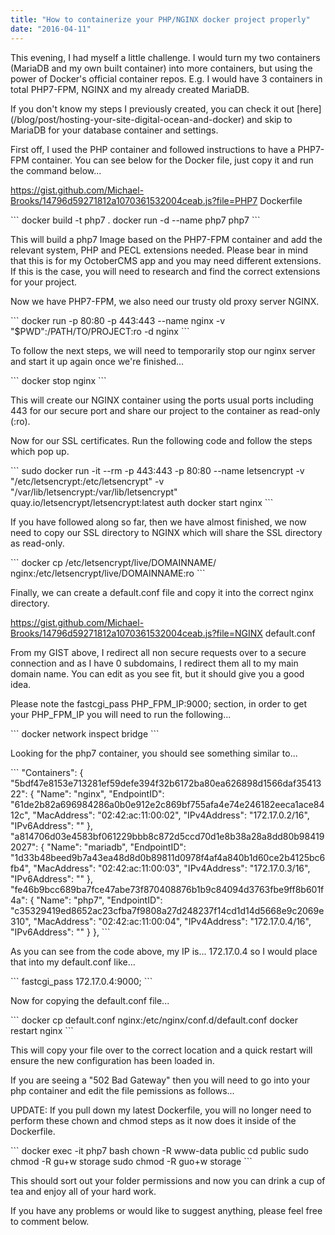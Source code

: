 ```yaml
---
title: "How to containerize your PHP/NGINX docker project properly"
date: "2016-04-11"
---
```


This evening, I had myself a little challenge. I would turn my two containers (MariaDB and my own built container) into more containers, but using the power of Docker's official container repos. E.g. I would have 3 containers in total PHP7-FPM, NGINX and my already created MariaDB.

If you don't know my steps I previously created, you can check it out \[here\](/blog/post/hosting-your-site-digital-ocean-and-docker) and skip to MariaDB for your database container and settings.

First off, I used the PHP container and followed instructions to have a PHP7-FPM container. You can see below for the Docker file, just copy it and run the command below...

https://gist.github.com/Michael-Brooks/14796d59271812a1070361532004ceab.js?file=PHP7 Dockerfile

\`\`\` docker build -t php7 . docker run -d --name php7 php7 \`\`\`

This will build a php7 Image based on the PHP7-FPM container and add the relevant system, PHP and PECL extensions needed. Please bear in mind that this is for my OctoberCMS app and you may need different extensions. If this is the case, you will need to research and find the correct extensions for your project.

Now we have PHP7-FPM, we also need our trusty old proxy server NGINX.

\`\`\` docker run -p 80:80 -p 443:443 --name nginx -v "$PWD":/PATH/TO/PROJECT:ro -d nginx \`\`\`

To follow the next steps, we will need to temporarily stop our nginx server and start it up again once we're finished...

\`\`\` docker stop nginx \`\`\`

This will create our NGINX container using the ports usual ports including 443 for our secure port and share our project to the container as read-only (:ro).

Now for our SSL certificates. Run the following code and follow the steps which pop up.

\`\`\` sudo docker run -it --rm -p 443:443 -p 80:80 --name letsencrypt -v "/etc/letsencrypt:/etc/letsencrypt" -v "/var/lib/letsencrypt:/var/lib/letsencrypt" quay.io/letsencrypt/letsencrypt:latest auth docker start nginx \`\`\`

If you have followed along so far, then we have almost finished, we now need to copy our SSL directory to NGINX which will share the SSL directory as read-only.

\`\`\` docker cp /etc/letsencrypt/live/DOMAINNAME/ nginx:/etc/letsencrypt/live/DOMAINNAME:ro \`\`\`

Finally, we can create a default.conf file and copy it into the correct nginx directory.

https://gist.github.com/Michael-Brooks/14796d59271812a1070361532004ceab.js?file=NGINX default.conf

From my GIST above, I redirect all non secure requests over to a secure connection and as I have 0 subdomains, I redirect them all to my main domain name. You can edit as you see fit, but it should give you a good idea.

Please note the fastcgi\_pass PHP\_FPM\_IP:9000; section, in order to get your PHP\_FPM\_IP you will need to run the following...

\`\`\` docker network inspect bridge \`\`\`

Looking for the php7 container, you should see something similar to...

\`\`\` "Containers": { "5bdf47e8153e713281ef59defe394f32b6172ba80ea626898d1566daf3541322": { "Name": "nginx", "EndpointID": "61de2b82a696984286a0b0e912e2c869bf755afa4e74e246182eeca1ace8412c", "MacAddress": "02:42:ac:11:00:02", "IPv4Address": "172.17.0.2/16", "IPv6Address": "" }, "a814706d03e4583bf061229bbb8c872d5ccd70d1e8b38a28a8dd80b984192027": { "Name": "mariadb", "EndpointID": "1d33b48beed9b7a43ea48d8d0b89811d0978f4af4a840b1d60ce2b4125bc6fb4", "MacAddress": "02:42:ac:11:00:03", "IPv4Address": "172.17.0.3/16", "IPv6Address": "" }, "fe46b9bcc689ba7fce47abe73f870408876b1b9c84094d3763fbe9ff8b601f4a": { "Name": "php7", "EndpointID": "c35329419ed8652ac23cfba7f9808a27d248237f14cd1d14d5668e9c2069e310", "MacAddress": "02:42:ac:11:00:04", "IPv4Address": "172.17.0.4/16", "IPv6Address": "" } }, \`\`\`

As you can see from the code above, my IP is... 172.17.0.4 so I would place that into my default.conf like...

\`\`\` fastcgi\_pass 172.17.0.4:9000; \`\`\`

Now for copying the default.conf file...

\`\`\` docker cp default.conf nginx:/etc/nginx/conf.d/default.conf docker restart nginx \`\`\`

This will copy your file over to the correct location and a quick restart will ensure the new configuration has been loaded in.

If you are seeing a "502 Bad Gateway" then you will need to go into your php container and edit the file pemissions as follows...

UPDATE: If you pull down my latest Dockerfile, you will no longer need to perform these chown and chmod steps as it now does it inside of the Dockerfile.

\`\`\` docker exec -it php7 bash chown -R www-data public cd public sudo chmod -R gu+w storage sudo chmod -R guo+w storage \`\`\`

This should sort out your folder permissions and now you can drink a cup of tea and enjoy all of your hard work.

If you have any problems or would like to suggest anything, please feel free to comment below.
